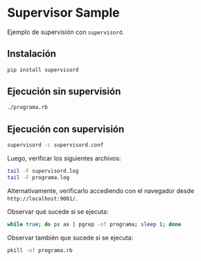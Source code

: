 Supervisor Sample
=================

Ejemplo de supervisión con `supervisord`.

## Instalación

```bash
pip install supervisord
```

## Ejecución sin supervisión

```bash
./programa.rb
```

## Ejecución con supervisión

```bash
supervisord -c supervisord.conf
```

Luego, verificar los siguientes archivos:

```bash
tail -F supervisord.log
tail -F programa.log
```

Alternativamente, verificarlo accediendo con el navegador desde `http://localhost:9001/`.

Observar qué sucede si se ejecuta:

```bash
while true; do ps ax | pgrep -of programa; sleep 1; done
```

Observar también que sucede si se ejecuta:

```bash
pkill -of programa.rb
```